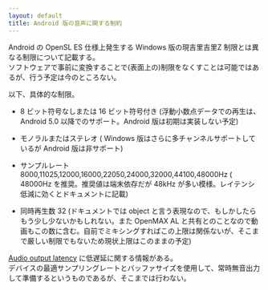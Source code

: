 ```yaml
---
layout: default
title: Android 版の音声に関する制約
---
```


Android の OpenSL ES 仕様上発生する Windows 版の現吉里吉里Z 制限とは異なる制限について記載する。  
ソフトウェアで事前に変換することで(表面上の)制限をなくすことは可能ではあるが、行う予定は今のところない。

以下、具体的な制限。

* 8 ビット符号なしまたは 16 ビット符号付き
(浮動小数点データでの再生は、Android 5.0 以降でのサポート。Android 版は初期は実装しない予定)

* モノラルまたはステレオ
( Windows 版はさらに多チャンネルサポートしているが Android 版は非サポート)

* サンプルレート
8000,11025,12000,16000,22050,24000,32000,44100,48000Hz
( 48000Hz を推奨。推奨値は端末依存だが 48kHz が多い模様。レイテンシ低減に効くとドキュメントに記載)

* 同時再生数 32
(ドキュメントでは object と言う表現なので、もしかしたらもう少し少ないかもしれない。また OpenMAX AL と共有とのことなので動画もこの数に含む。自前でミキシングすればこの上限は関係ないが、そこまで厳しい制限でもないため現状上限はこのままの予定)

[Audio output latency](https://googlesamples.github.io/android-audio-high-performance/guides/audio-output-latency.html) に低遅延に関する情報がある。  
デバイスの最適サンプリングレートとバッファサイズを使用して、常時無音出力して準備するというものであるが、そこまでは行わない。  